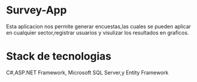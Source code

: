 # Survey-App
Esta aplicacion nos permite generar encuestas,las cuales se pueden aplicar en cualquier sector,registrar usuarios y visulizar los resultados en graficos.

# Stack de tecnologias
C#,ASP.NET Framework, Microsoft SQL Server,y Entity Framework
